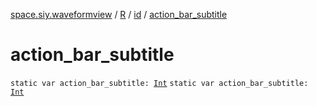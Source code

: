 [space.siy.waveformview](../../index.md) / [R](../index.md) / [id](index.md) / [action_bar_subtitle](./action_bar_subtitle.md)

# action_bar_subtitle

`static var action_bar_subtitle: `[`Int`](https://kotlinlang.org/api/latest/jvm/stdlib/kotlin/-int/index.html)
`static var action_bar_subtitle: `[`Int`](https://kotlinlang.org/api/latest/jvm/stdlib/kotlin/-int/index.html)